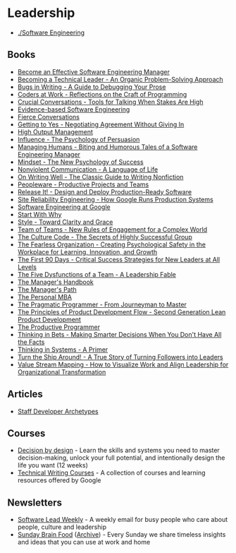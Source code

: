 # Leadership

* [./Software Engineering](./software-engineering.md)

## Books

* [Become an Effective Software Engineering Manager](https://pragprog.com/titles/jsengman/become-an-effective-software-engineering-manager/)
* [Becoming a Technical Leader - An Organic Problem-Solving Approach](https://www.goodreads.com/book/show/714344.Becoming_a_Technical_Leader)
* [Bugs in Writing - A Guide to Debugging Your Prose](https://www.goodreads.com/book/show/601222.Bugs_in_Writing)
* [Coders at Work - Reflections on the Craft of Programming](https://www.goodreads.com/en/book/show/6713575-coders-at-work)
* [Crucial Conversations - Tools for Talking When Stakes Are High](https://www.goodreads.com/en/book/show/15014.Crucial_Conversations)
* [Evidence-based Software Engineering](https://open.umn.edu/opentextbooks/textbooks/1121)
* [Fierce Conversations](https://fierceinc.com/fierce-conversations/)
* [Getting to Yes - Negotiating Agreement Without Giving In](https://www.goodreads.com/book/show/313605.Getting_to_Yes)
* [High Output Management](https://books.google.ca/books/about/High_Output_Management.html?id=HersAAAAMAAJ)
* [Influence - The Psychology of Persuasion](https://www.goodreads.com/book/show/28815.Influence)
* [Managing Humans - Biting and Humorous Tales of a Software Engineering Manager](https://www.goodreads.com/book/show/1317946.Managing_Humans)
* [Mindset - The New Psychology of Success](https://www.goodreads.com/book/show/40745.Mindset)
* [Nonviolent Communication - A Language of Life](https://www.nonviolentcommunication.com/product/nvc/)
* [On Writing Well - The Classic Guide to Writing Nonfiction](https://www.goodreads.com/book/show/53343.On_Writing_Well)
* [Peopleware - Productive Projects and Teams](https://www.goodreads.com/en/book/show/67825.Peopleware)
* [Release It! - Design and Deploy Production-Ready Software](https://pragprog.com/titles/mnee2/release-it-second-edition/)
* [Site Reliability Engineering - How Google Runs Production Systems](https://sre.google/books/)
* [Software Engineering at Google](https://www.oreilly.com/library/view/software-engineering-at/9781492082781/)
* [Start With Why](https://simonsinek.com/books/start-with-why/)
* [Style - Toward Clarity and Grace](https://www.goodreads.com/en/book/show/246853)
* [Team of Teams - New Rules of Engagement for a Complex World](https://www.goodreads.com/book/show/22529127-team-of-teams)
* [The Culture Code - The Secrets of Highly Successful Group](https://danielcoyle.com/the-culture-code/)
* [The Fearless Organization - Creating Psychological Safety in the Workplace for Learning, Innovation, and Growth](https://fearlessorganization.com/the-fearless-organization)
* [The First 90 Days - Critical Success Strategies for New Leaders at All Levels](https://www.goodreads.com/book/show/15824358-the-first-90-days)
* [The Five Dysfunctions of a Team - A Leadership Fable](https://www.goodreads.com/book/show/21343.The_Five_Dysfunctions_of_a_Team)
* [The Manager's Handbook](https://themanagershandbook.com/)
* [The Manager's Path](https://www.oreilly.com/library/view/the-managers-path/9781491973882/)
* [The Personal MBA](https://personalmba.com/)
* [The Pragmatic Programmer - From Journeyman to Master](https://www.goodreads.com/book/show/4099.The_Pragmatic_Programmer)
* [The Principles of Product Development Flow - Second Generation Lean Product Development](https://www.goodreads.com/en/book/show/6278270-the-principles-of-product-development-flow)
* [The Productive Programmer](https://www.oreilly.com/library/view/the-productive-programmer/9780596519780/)
* [Thinking in Bets - Making Smarter Decisions When You Don't Have All the Facts](https://www.goodreads.com/en/book/show/35957157-thinking-in-bets)
* [Thinking in Systems - A Primer](https://www.goodreads.com/book/show/3828902-thinking-in-systems)
* [Turn the Ship Around! - A True Story of Turning Followers into Leaders](https://davidmarquet.com/turn-the-ship-around-book/)
* [Value Stream Mapping - How to Visualize Work and Align Leadership for Organizational Transformation](https://www.oreilly.com/library/view/value-stream-mapping/9780071828918/)

## Articles

* [Staff Developer Archetypes](https://staffeng.com/guides/staff-archetypes)

## Courses

* [Decision by design](https://fscourses.com/p/decision-by-design-sign-up-now) - Learn the skills and systems you need to master decision-making, unlock your full potential, and intentionally design the life you want (12 weeks)
* [Technical Writing Courses](https://developers.google.com/tech-writing) - A collection of courses and learning resources offered by Google

## Newsletters

* [Software Lead Weekly](https://softwareleadweekly.com/) - A weekly email for busy people who care about people, culture and leadership
* [Sunday Brain Food](https://fs.blog/newsletter/) ([Archive](https://fs.blog/brain-food/)) - Every Sunday we share timeless insights and ideas that you can use at work and home
